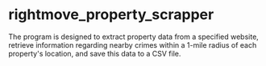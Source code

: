 # rightmove_property_scrapper
The program is designed to extract property data from a specified website, retrieve information regarding nearby crimes within a 1-mile radius of each property's location, and save this data to a CSV file.
